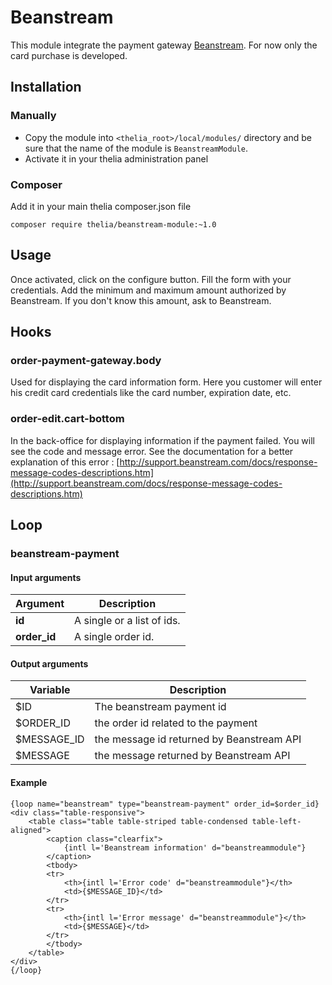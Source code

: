 # Beanstream

This module integrate the payment gateway [Beanstream](http://www.beanstream.com/home/). For now only the card purchase is developed.

## Installation

### Manually

* Copy the module into ```<thelia_root>/local/modules/``` directory and be sure that the name of the module is ```BeanstreamModule```.
* Activate it in your thelia administration panel

### Composer

Add it in your main thelia composer.json file

```
composer require thelia/beanstream-module:~1.0
```

## Usage

Once activated, click on the configure button. Fill the form with your credentials. Add the minimum and maximum amount authorized by Beanstream. If you don't know
this amount, ask to Beanstream.

## Hooks

### order-payment-gateway.body

Used for displaying the card information form. Here you customer will enter his credit card credentials like the card number, expiration date, etc.

### order-edit.cart-bottom

In the back-office for displaying information if the payment failed. You will see the code and message error. See the documentation for a better explanation of this error : 
[http://support.beanstream.com/docs/response-message-codes-descriptions.htm](http://support.beanstream.com/docs/response-message-codes-descriptions.htm)

## Loop

### beanstream-payment

#### Input arguments

|Argument |Description |
|---      |--- |
|**id**   | A single or a list of ids. |
|**order_id** | A single order id. |

#### Output arguments

|Variable       |Description |
|---            |--- |
|$ID            | The beanstream payment id |
|$ORDER_ID      | the order id related to the payment |
|$MESSAGE_ID    | the message id returned by Beanstream API |
|$MESSAGE       | the message returned by Beanstream API |

#### Example

    {loop name="beanstream" type="beanstream-payment" order_id=$order_id}
    <div class="table-responsive">
        <table class="table table-striped table-condensed table-left-aligned">
            <caption class="clearfix">
                {intl l='Beanstream information' d="beanstreammodule"}
            </caption>
            <tbody>
            <tr>
                <th>{intl l='Error code' d="beanstreammodule"}</th>
                <td>{$MESSAGE_ID}</td>
            </tr>
            <tr>
                <th>{intl l='Error message' d="beanstreammodule"}</th>
                <td>{$MESSAGE}</td>
            </tr>
            </tbody>
        </table>
    </div>
    {/loop}

